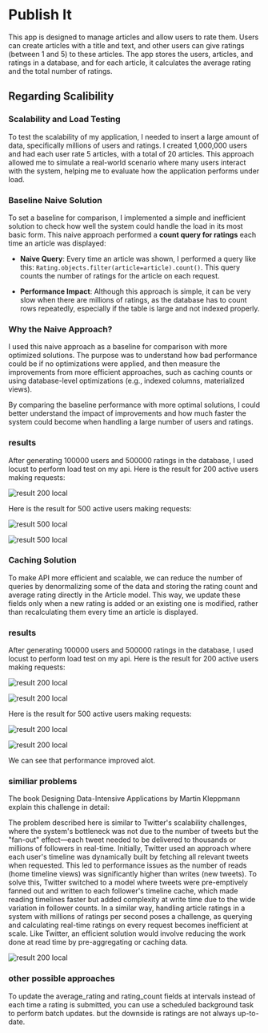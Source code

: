 # Publish It

This app is designed to manage articles and allow users to rate them. Users can create articles with a title and text, and other users can give ratings (between 1 and 5) 
to these articles. The app stores the users, articles, and ratings in a database, and for each article, it calculates the average rating and the total number of ratings.

## Regarding Scalibility

### Scalability and Load Testing

To test the scalability of my application, I needed to insert a large amount of data, 
specifically millions of users and ratings. I created 1,000,000 users and had each user rate 5 articles, with a total of 20 articles. 
This approach allowed me to simulate a real-world scenario where many users interact with the system, helping me to evaluate how the application performs under load.

### Baseline Naive Solution

To set a baseline for comparison, I implemented a simple and inefficient solution to check how well the system could handle the load in its most basic form. This naive approach performed a **count query for ratings** each time an article was displayed:

- **Naive Query**: Every time an article was shown, I performed a query like this: `Rating.objects.filter(article=article).count()`. This query counts the number of ratings for the article on each request.
  
- **Performance Impact**: Although this approach is simple, it can be very slow when there are millions of ratings, as the database has to count rows repeatedly, especially if the table is large and not indexed properly.

### Why the Naive Approach?

I used this naive approach as a baseline for comparison with more optimized solutions. The purpose was to understand how bad performance could be if no optimizations were applied, and then measure the improvements from more efficient approaches, such as caching counts or using database-level optimizations (e.g., indexed columns, materialized views).

By comparing the baseline performance with more optimal solutions, I could better understand the impact of improvements and how much faster the system could become when handling a large number of users and ratings.
### results

After generating 100000 users and 500000 ratings in the database, I used locust to perform load test on my api. Here is the result for 200 active users making requests:

![result 200 local](https://github.com/mohamadfh/publishit/blob/main/reports/200%20local.png?raw=true)

Here is the result for 500 active users making requests:

![result 500 local](https://github.com/mohamadfh/publishit/blob/main/reports/500%20local.png?raw=true)

![result 500 local](https://github.com/mohamadfh/publishit/blob/main/reports/500%20local%20chart.png?raw=true)

### Caching Solution

To make API more efficient and scalable, we can reduce the number of queries by denormalizing some of the data and storing the rating count and average rating directly in the Article model. This way, we update these fields only when a new rating is added or an existing one is modified, rather than recalculating them every time an article is displayed.

### results

After generating 100000 users and 500000 ratings in the database, I used locust to perform load test on my api. Here is the result for 200 active users making requests:

![result 200 local](https://github.com/mohamadfh/publishit/blob/main/reports/rep_2_200.png?raw=true)

![result 200 local](https://github.com/mohamadfh/publishit/blob/main/reports/rep_2_200_chart.png?raw=true)


Here is the result for 500 active users making requests:

![result 200 local](https://github.com/mohamadfh/publishit/blob/main/reports/rep_2_500.png?raw=true)

![result 200 local](https://github.com/mohamadfh/publishit/blob/main/reports/rep_2_500_chart.png?raw=true)

We can see that performance improved alot.

### similiar problems

The book Designing Data-Intensive Applications by Martin Kleppmann explain this challenge in detail:

The problem described here is similar to Twitter's scalability challenges, where the system's bottleneck was not due to the number of tweets but the "fan-out" effect—each tweet needed to be delivered to thousands or millions of followers in real-time. Initially, Twitter used an approach where each user's timeline was dynamically built by fetching all relevant tweets when requested. This led to performance issues as the number of reads (home timeline views) was significantly higher than writes (new tweets). To solve this, Twitter switched to a model where tweets were pre-emptively fanned out and written to each follower's timeline cache, which made reading timelines faster but added complexity at write time due to the wide variation in follower counts. In a similar way, handling article ratings in a system with millions of ratings per second poses a challenge, as querying and calculating real-time ratings on every request becomes inefficient at scale. Like Twitter, an efficient solution would involve reducing the work done at read time by pre-aggregating or caching data.

![result 200 local](https://github.com/mohamadfh/publishit/blob/main/reports/twitter_issue.png?raw=true)

### other possible approaches

To update the average_rating and rating_count fields at intervals instead of each time a rating is submitted, you can use a scheduled background task to perform batch updates. but the downside is ratings are not always up-to-date.
